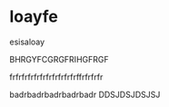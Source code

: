 # loayfe
esisaloay



BHRGYFCGRGFRIHGFRGF


frfrfrfrfrfrfrfrfrfrfrffrfrfrfr

badrbadrbadrbadrbadr
DDSJDSJDSJSJ

